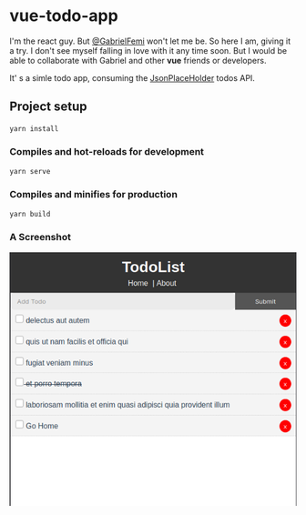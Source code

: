 # vue-todo-app
I'm the react guy. But [@GabrielFemi](https://github.com/gabrielfemi) won't let me be. So here I am, giving it a try. I don't see myself falling in love with it any time soon.
But I would be able to collaborate with Gabriel and other **vue** friends or developers.

It' s a simle todo app, consuming the [JsonPlaceHolder](jsonplaceholder.typicode.com) todos API.

## Project setup
```
yarn install
```

### Compiles and hot-reloads for development
```
yarn serve
```

### Compiles and minifies for production
```
yarn build
```

### A Screenshot
![](./screenshot.png)
